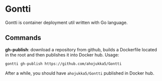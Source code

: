 # Gontti

Gontti is container deployment util written with Go language.

## Commands

**gh-publish**: download a repository from github, builds a Dockerfile located
in the root and then publishes it into Docker hub. Usage:

```bash
gontti gh-publish https://github.com/ahojukka5/Gontti
```

After a while, you should have `ahojukka5/Gontti` published in Docker hub.
